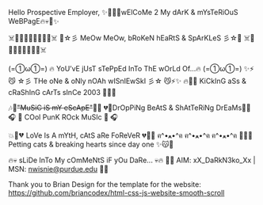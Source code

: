 Hello Prospective Employer,
✨🌙💀🔥wElCoMe 2 My dArK & mYsTeRiOuS WeBPagE🔥💀🌙✨

☠️💜🐱😼😻🐾😽🐱💜☠️
🌙☆彡 MeOw MeOw, bRoKeN hEaRtS & SpArKLeS 彡☆🌙
☠️💜🐱😼😻🐾😽🐱💜☠️

(=①ω①=) 🔥 YoU’vE jUsT sTePpEd InTo ThE wOrLd Of…🔥 (=①ω①=)
✨⚡😼 ☆彡 THe oNe & oNly nOAh wISnIEwSkI 彡☆ 😼⚡✨
🔥🐾🎸 KiCkInG aSs & cRaShInG cArTs sInCe 2003 🎸🐾🔥

🎶🤘~~"MuSiC iS mY eScApE"~~🤘🎶
💔💉DrOpPiNg BeAtS & ShAtTeRiNg DrEaMs💉💔
🎧 🎵 COol PunK ROck MuSIc 🎵 🎧

💥🥀💔 LoVe Is A mYtH, cAtS aRe FoReVeR 💔🥀💥
ฅ^•ﻌ•^ฅ ฅ^•ﻌ•^ฅ ฅ^•ﻌ•^ฅ
🐾😽✨ Petting cats & breaking hearts since day one ✨😽🐾

🔥💀 sLiDe InTo My cOmMeNtS iF yOu DaRe... 💀🔥
💌📩 AIM: xX_DaRkN3ko_Xx | MSN: nwisnie@purdue.edu 📩💌



Thank you to Brian Design for the template for the website:
https://github.com/briancodex/html-css-js-website-smooth-scroll
